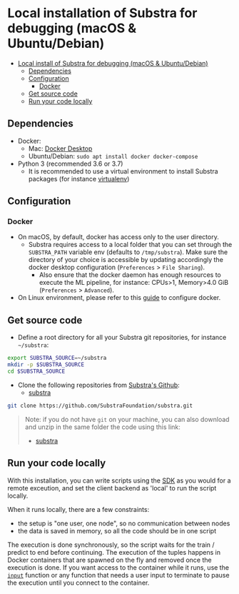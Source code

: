 # Local installation of Substra for debugging (macOS & Ubuntu/Debian)

- [Local install of Substra for debugging (macOS & Ubuntu/Debian)](#local-installation-of-substra-for-debugging)
  - [Dependencies](#dependencies)
  - [Configuration](#configuration)
    - [Docker](#docker)
  - [Get source code](#get-source-code)
  - [Run your code locally](#run-your-code-locally)

## Dependencies

- Docker:
  - Mac: [Docker Desktop](https://www.docker.com/products/docker-desktop)
  - Ubuntu/Debian: `sudo apt install docker docker-compose`
- Python 3 (recommended 3.6 or 3.7)
  - It is recommended to use a virtual environment to install Substra packages (for instance [virtualenv](https://virtualenv.pypa.io/en/latest/))

## Configuration

### Docker

- On macOS, by default, docker has access only to the user directory.
  - Substra requires access to a local folder that you can set through the `SUBSTRA_PATH` variable env (defaults to `/tmp/substra`). Make sure the directory of your choice is accessible by updating accordingly the docker desktop configuration (`Preferences` > `File Sharing`).
    - Also ensure that the docker daemon has enough resources to execute the ML pipeline, for instance: CPUs>1, Memory>4.0 GiB (`Preferences` > `Advanced`).
- On Linux environment, please refer to this [guide](https://github.com/SubstraFoundation/substra-backend/blob/master/doc/linux-userns-guide.md) to configure docker.

## Get source code

- Define a root directory for all your Substra git repositories, for instance `~/substra`:

```sh
export SUBSTRA_SOURCE=~/substra
mkdir -p $SUBSTRA_SOURCE
cd $SUBSTRA_SOURCE
```

- Clone the following repositories from [Substra's Github](https://github.com/SubstraFoundation):
  - [substra](https://github.com/SubstraFoundation/substra.git)

```sh
git clone https://github.com/SubstraFoundation/substra.git
```

> Note: if you do not have `git` on your machine, you can also download and unzip in the same folder the code using this link:
>
> - [substra](https://github.com/SubstraFoundation/substra/archive/master.zip)

## Run your code locally

With this installation, you can write scripts using the [SDK](../references/sdk.md) as you would for a remote exceution, and set the client backend as 'local' to run the script locally.

When it runs locally, there are a few constraints:
- the setup is "one user, one node", so no communication between nodes
- the data is saved in memory, so all the code should be in one script

The execution is done synchronously, so the script waits for the train / predict to end before continuing.
The execution of the tuples happens in Docker containers that are spawned on the fly and removed once the execution is done.
If you want access to the container while it runs, use the [`input`](https://docs.python.org/3.6/library/functions.html#input) function or any function that needs a user input to terminate to pause the execution until you connect to the container.
